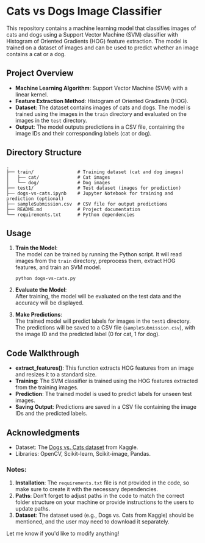 # Cats vs Dogs Image Classifier

This repository contains a machine learning model that classifies images of cats and dogs using a Support Vector Machine (SVM) classifier with Histogram of Oriented Gradients (HOG) feature extraction. The model is trained on a dataset of images and can be used to predict whether an image contains a cat or a dog.

## Project Overview

- **Machine Learning Algorithm**: Support Vector Machine (SVM) with a linear kernel.
- **Feature Extraction Method**: Histogram of Oriented Gradients (HOG).
- **Dataset**: The dataset contains images of cats and dogs. The model is trained using the images in the `train` directory and evaluated on the images in the `test` directory.
- **Output**: The model outputs predictions in a CSV file, containing the image IDs and their corresponding labels (cat or dog).

## Directory Structure

```
.
├── train/                # Training dataset (cat and dog images)
│   ├── cat/              # Cat images
│   └── dog/              # Dog images
├── test1/                # Test dataset (images for prediction)
├── dogs-vs-cats.ipynb    # Jupyter Notebook for training and prediction (optional)
├── sampleSubmission.csv  # CSV file for output predictions
├── README.md             # Project documentation
└── requirements.txt      # Python dependencies
```
## Usage

1. **Train the Model**:  
   The model can be trained by running the Python script. It will read images from the `train` directory, preprocess them, extract HOG features, and train an SVM model.

   ```
   python dogs-vs-cats.py
   ```

2. **Evaluate the Model**:  
   After training, the model will be evaluated on the test data and the accuracy will be displayed.

3. **Make Predictions**:  
   The trained model will predict labels for images in the `test1` directory. The predictions will be saved to a CSV file (`sampleSubmission.csv`), with the image ID and the predicted label (0 for cat, 1 for dog).

## Code Walkthrough

- **extract_features()**: This function extracts HOG features from an image and resizes it to a standard size.
- **Training**: The SVM classifier is trained using the HOG features extracted from the training images.
- **Prediction**: The trained model is used to predict labels for unseen test images.
- **Saving Output**: Predictions are saved in a CSV file containing the image IDs and the predicted labels.

## Acknowledgments

- Dataset: The [Dogs vs. Cats dataset](https://www.kaggle.com/c/dogs-vs-cats/data) from Kaggle.
- Libraries: OpenCV, Scikit-learn, Scikit-image, Pandas.

### Notes:
1. **Installation**: The `requirements.txt` file is not provided in the code, so make sure to create it with the necessary dependencies.
2. **Paths**: Don’t forget to adjust paths in the code to match the correct folder structure on your machine or provide instructions to the users to update paths.
3. **Dataset**: The dataset used (e.g., Dogs vs. Cats from Kaggle) should be mentioned, and the user may need to download it separately. 

Let me know if you'd like to modify anything!
